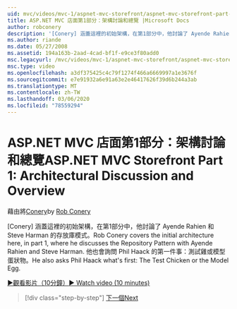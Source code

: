 ```yaml
---
uid: mvc/videos/mvc-1/aspnet-mvc-storefront/aspnet-mvc-storefront-part-1-architectural-discussion-and-overview
title: ASP.NET MVC 店面第1部分：架構討論和總覽 |Microsoft Docs
author: robconery
description: '[Conery] 涵蓋這裡的初始架構，在第1部分中，他討論了 Ayende Rahien 和 Steve Harman 的存放庫模式。 他也會詢問 Phil 。'
ms.author: riande
ms.date: 05/27/2008
ms.assetid: 194a163b-2aad-4cad-bf1f-e9ce3f80add0
msc.legacyurl: /mvc/videos/mvc-1/aspnet-mvc-storefront/aspnet-mvc-storefront-part-1-architectural-discussion-and-overview
msc.type: video
ms.openlocfilehash: a3df375425c4c79f1274f466a6669997a1e3676f
ms.sourcegitcommit: e7e91932a6e91a63e2e46417626f39d6b244a3ab
ms.translationtype: MT
ms.contentlocale: zh-TW
ms.lasthandoff: 03/06/2020
ms.locfileid: "78559294"
---
```

# <a name="aspnet-mvc-storefront-part-1-architectural-discussion-and-overview"></a><span data-ttu-id="8f066-104">ASP.NET MVC 店面第1部分：架構討論和總覽</span><span class="sxs-lookup"><span data-stu-id="8f066-104">ASP.NET MVC Storefront Part 1: Architectural Discussion and Overview</span></span>

<span data-ttu-id="8f066-105">藉由將[Conery](https://github.com/robconery)</span><span class="sxs-lookup"><span data-stu-id="8f066-105">by [Rob Conery](https://github.com/robconery)</span></span>

<span data-ttu-id="8f066-106">[Conery] 涵蓋這裡的初始架構，在第1部分中，他討論了 Ayende Rahien 和 Steve Harman 的存放庫模式。</span><span class="sxs-lookup"><span data-stu-id="8f066-106">Rob Conery covers the initial architecture here, in part 1, where he discusses the Repository Pattern with Ayende Rahien and Steve Harman.</span></span> <span data-ttu-id="8f066-107">他也會詢問 Phil Haack 的第一件事：測試雞或模型蛋狀物。</span><span class="sxs-lookup"><span data-stu-id="8f066-107">He also asks Phil Haack what's first: The Test Chicken or the Model Egg.</span></span>

[<span data-ttu-id="8f066-108">&#9654;觀看影片（10分鐘）</span><span class="sxs-lookup"><span data-stu-id="8f066-108">&#9654; Watch video (10 minutes)</span></span>](https://channel9.msdn.com/Blogs/ASP-NET-Site-Videos/aspnet-mvc-storefront-part-1-architectural-discussion-and-overview)

> [!div class="step-by-step"]
> [<span data-ttu-id="8f066-109">下一個</span><span class="sxs-lookup"><span data-stu-id="8f066-109">Next</span></span>](aspnet-mvc-storefront-part-2-the-repository-pattern.md)
